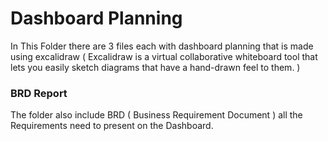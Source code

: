 # Dashboard Planning

In This Folder there are 3 files each with dashboard planning that is made using excalidraw ( Excalidraw is a virtual collaborative whiteboard tool that lets you easily sketch diagrams that have a hand-drawn feel to them. )

### BRD Report

The folder also include BRD ( Business Requirement Document ) all the Requirements need to present on the Dashboard.
